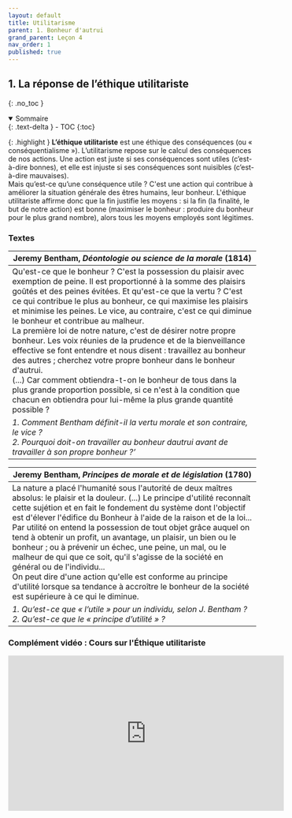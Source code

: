 ```yaml
---
layout: default
title: Utilitarisme
parent: 1. Bonheur d'autrui
grand_parent: Leçon 4
nav_order: 1
published: true
---
```

## 1. La réponse de l’éthique utilitariste
{: .no_toc }

<details open markdown="block">
  <summary>
    Sommaire
  </summary>
  {: .text-delta }
- TOC
{:toc}
</details>



{: .highlight }
**L’éthique utilitariste** est une éthique des conséquences (ou « conséquentialisme »). L’utilitarisme repose sur le calcul des conséquences de nos actions. Une action est juste si ses conséquences sont utiles (c’est-à-dire bonnes), et elle est injuste si ses conséquences sont nuisibles (c’est-à-dire mauvaises).  
Mais qu’est-ce qu’une conséquence utile ? C'est une action qui contribue à améliorer la situation générale des êtres humains, leur bonheur. L'éthique utilitariste affirme donc que la fin justifie les moyens : si la fin (la finalité, le but de notre action) est bonne (maximiser le bonheur : produire du bonheur pour le plus grand nombre), alors tous les moyens employés sont légitimes. 

### Textes

| Jeremy Bentham, *Déontologie ou science de la morale* (1814)  |
| -------------------------------------------- |
| Qu'est-ce que le bonheur ? C'est la possession du plaisir avec exemption de peine. Il est proportionné à la somme des plaisirs goûtés et des peines évitées. Et qu'est-ce que la vertu ? C'est ce qui contribue le plus au bonheur, ce qui maximise les plaisirs et minimise les peines. Le vice, au contraire, c'est ce qui diminue le bonheur et contribue au malheur.<br>La première loi de notre nature, c'est de désirer notre propre bonheur. Les voix réunies de la prudence et de la bienveillance effective se font entendre et nous disent : travaillez au bonheur des autres ; cherchez votre propre bonheur dans le bonheur d'autrui.<br>(...) Car comment obtiendra-t-on le bonheur de tous dans la plus grande proportion possible, si ce n'est à la condition que chacun en obtiendra pour lui-même la plus grande quantité possible ? |
| *1. Comment Bentham définit-il la vertu morale et son contraire, le vice ? <br />2. Pourquoi doit-on travailler au bonheur dautrui avant de travailler à son propre bonheur ?’* |

| Jeremy Bentham, *Principes de morale et de législation* (1780)    |
| ---------------------------------------------------------- |
| La nature a placé l'humanité sous l'autorité de deux maîtres absolus: le plaisir et la douleur. (...) Le principe d'utilité reconnaît cette sujétion et en fait le fondement du système dont l'objectif est d'élever l'édifice du Bonheur à l'aide de la raison et de la loi...  <br>Par utilité on entend la possession de tout objet grâce auquel on tend à obtenir un profit, un avantage, un plaisir, un bien ou le bonheur ; ou à prévenir un échec, une peine, un mal, ou le malheur de qui que ce soit, qu'il s'agisse de la société en général ou de l'individu...  <br>On peut dire d'une action qu'elle est conforme au principe d'utilité lorsque sa tendance à accroître le bonheur de la société est supérieure à ce qui le diminue. |
| *1. Qu’est-ce que « l’utile » pour un individu, selon J. Bentham ? <br />2. Qu’est-ce que le « principe d’utilité » ?* |

### Complément vidéo : Cours sur l'Éthique utilitariste

<iframe width="560" height="315" src="https://www.youtube.com/embed/yCDOVcvNYpY?si=nITSOjZaJwdlVO57" title="YouTube video player" frameborder="0" allow="accelerometer; autoplay; clipboard-write; encrypted-media; gyroscope; picture-in-picture; web-share" referrerpolicy="strict-origin-when-cross-origin" allowfullscreen></iframe>